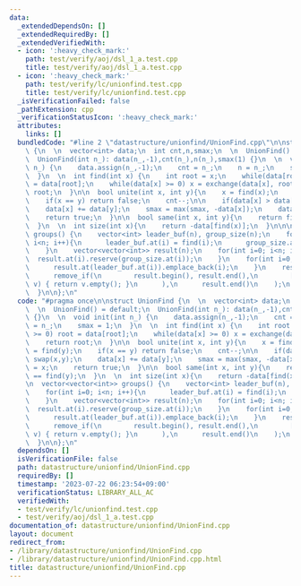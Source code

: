 ```yaml
---
data:
  _extendedDependsOn: []
  _extendedRequiredBy: []
  _extendedVerifiedWith:
  - icon: ':heavy_check_mark:'
    path: test/verify/aoj/dsl_1_a.test.cpp
    title: test/verify/aoj/dsl_1_a.test.cpp
  - icon: ':heavy_check_mark:'
    path: test/verify/lc/unionfind.test.cpp
    title: test/verify/lc/unionfind.test.cpp
  _isVerificationFailed: false
  _pathExtension: cpp
  _verificationStatusIcon: ':heavy_check_mark:'
  attributes:
    links: []
  bundledCode: "#line 2 \"datastructure/unionfind/UnionFind.cpp\"\n\nstruct UnionFind\
    \ {\n  \n  vector<int> data;\n  int cnt,n,smax;\n  \n  UnionFind() = default;\n\
    \  UnionFind(int n_): data(n_,-1),cnt(n_),n(n_),smax(1) {}\n  \n  void init(int\
    \ n_) {\n    data.assign(n_,-1);\n    cnt = n_;\n    n = n_;\n    smax = 1;\n\
    \  }\n  \n  int find(int x) {\n    int root = x;\n    while(data[root] >= 0) root\
    \ = data[root];\n    while(data[x] >= 0) x = exchange(data[x], root);\n    return\
    \ root;\n  }\n\n  bool unite(int x, int y){\n    x = find(x);\n    y = find(y);\n\
    \    if(x == y) return false;\n    cnt--;\n\n    if(data[x] > data[y]) swap(x,y);\n\
    \    data[x] += data[y];\n    smax = max(smax, -data[x]);\n    data[y] = x;\n\
    \    return true;\n  }\n\n  bool same(int x, int y){\n    return find(x) == find(y);\n\
    \  }\n  \n  int size(int x){\n    return -data[find(x)];\n  }\n\n\n  vector<vector<int>>\
    \ groups() {\n    vector<int> leader_buf(n), group_size(n);\n    for(int i=0;\
    \ i<n; i++){\n      leader_buf.at(i) = find(i);\n      group_size.at(leader_buf.at(i))++;\n\
    \    }\n    vector<vector<int>> result(n);\n    for(int i=0; i<n; i++){\n    \
    \  result.at(i).reserve(group_size.at(i));\n    }\n    for(int i=0; i<n; i++){\n\
    \      result.at(leader_buf.at(i)).emplace_back(i);\n    }\n    result.erase(\n\
    \      remove_if(\n        result.begin(), result.end(),\n        [&](const vector<int>&\
    \ v) { return v.empty(); }\n      ),\n      result.end()\n    );\n    return result;\n\
    \  }\n\n};\n"
  code: "#pragma once\n\nstruct UnionFind {\n  \n  vector<int> data;\n  int cnt,n,smax;\n\
    \  \n  UnionFind() = default;\n  UnionFind(int n_): data(n_,-1),cnt(n_),n(n_),smax(1)\
    \ {}\n  \n  void init(int n_) {\n    data.assign(n_,-1);\n    cnt = n_;\n    n\
    \ = n_;\n    smax = 1;\n  }\n  \n  int find(int x) {\n    int root = x;\n    while(data[root]\
    \ >= 0) root = data[root];\n    while(data[x] >= 0) x = exchange(data[x], root);\n\
    \    return root;\n  }\n\n  bool unite(int x, int y){\n    x = find(x);\n    y\
    \ = find(y);\n    if(x == y) return false;\n    cnt--;\n\n    if(data[x] > data[y])\
    \ swap(x,y);\n    data[x] += data[y];\n    smax = max(smax, -data[x]);\n    data[y]\
    \ = x;\n    return true;\n  }\n\n  bool same(int x, int y){\n    return find(x)\
    \ == find(y);\n  }\n  \n  int size(int x){\n    return -data[find(x)];\n  }\n\n\
    \n  vector<vector<int>> groups() {\n    vector<int> leader_buf(n), group_size(n);\n\
    \    for(int i=0; i<n; i++){\n      leader_buf.at(i) = find(i);\n      group_size.at(leader_buf.at(i))++;\n\
    \    }\n    vector<vector<int>> result(n);\n    for(int i=0; i<n; i++){\n    \
    \  result.at(i).reserve(group_size.at(i));\n    }\n    for(int i=0; i<n; i++){\n\
    \      result.at(leader_buf.at(i)).emplace_back(i);\n    }\n    result.erase(\n\
    \      remove_if(\n        result.begin(), result.end(),\n        [&](const vector<int>&\
    \ v) { return v.empty(); }\n      ),\n      result.end()\n    );\n    return result;\n\
    \  }\n\n};\n"
  dependsOn: []
  isVerificationFile: false
  path: datastructure/unionfind/UnionFind.cpp
  requiredBy: []
  timestamp: '2023-07-22 06:23:54+09:00'
  verificationStatus: LIBRARY_ALL_AC
  verifiedWith:
  - test/verify/lc/unionfind.test.cpp
  - test/verify/aoj/dsl_1_a.test.cpp
documentation_of: datastructure/unionfind/UnionFind.cpp
layout: document
redirect_from:
- /library/datastructure/unionfind/UnionFind.cpp
- /library/datastructure/unionfind/UnionFind.cpp.html
title: datastructure/unionfind/UnionFind.cpp
---
```

